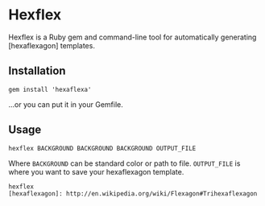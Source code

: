 # Hexflex
Hexflex is a Ruby gem and command-line tool for automatically generating
[hexaflexagon] templates.

## Installation

    gem install 'hexaflexa'

...or you can put it in your Gemfile.

## Usage

    hexflex BACKGROUND BACKGROUND BACKGROUND OUTPUT_FILE

Where `BACKGROUND` can be standard color or path to file.  `OUTPUT_FILE` is
where you want to save your hexaflexagon template.

```
hexflex 
[hexaflexagon]: http://en.wikipedia.org/wiki/Flexagon#Trihexaflexagon
